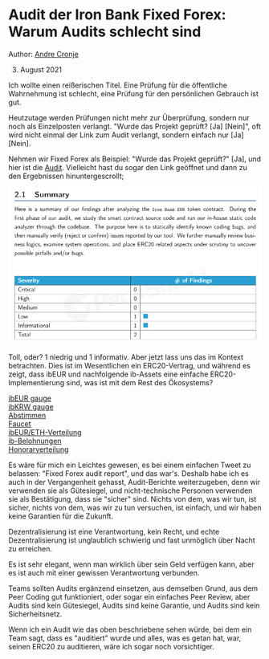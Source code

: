 # Audit der Iron Bank Fixed Forex: Warum Audits schlecht sind

Author: [Andre Cronje](https://twitter.com/AndreCronjeTech)</br>

3. August 2021

Ich wollte einen reißerischen Titel. Eine Prüfung für die öffentliche Wahrnehmung ist schlecht, eine Prüfung für den persönlichen Gebrauch ist gut.

Heutzutage werden Prüfungen nicht mehr zur Überprüfung, sondern nur noch als Einzelposten verlangt. "Wurde das Projekt geprüft? [Ja] [Nein]", oft wird nicht einmal der Link zum Audit verlangt, sondern einfach nur [Ja][Nein].

Nehmen wir Fixed Forex als Beispiel: "Wurde das Projekt geprüft?" [Ja], und hier ist die [Audit](https://github.com/andrecronje/fixed-forex-audit/blob/main/PeckShield-Audit-Report-ERC20-ibEUR-v1.0.pdf). Vielleicht hast du sogar den Link geöffnet und dann zu den Ergebnissen hinuntergescrollt;

![](1.png)

Toll, oder? 1 niedrig und 1 informativ. Aber jetzt lass uns das im Kontext betrachten. Dies ist im Wesentlichen ein ERC20-Vertrag, und während es zeigt, dass ibEUR und nachfolgende ib-Assets eine einfache ERC20-Implementierung sind, was ist mit dem Rest des Ökosystems?

[ibEUR gauge](https://etherscan.io/address/0x9d7ca778d067045a9d6b871c9d28589875308018)  
[ibKRW gauge](https://etherscan.io/address/0x8992fd229b574b8083de1249bc6fd3711fda45dd)  
[Abstimmen](https://etherscan.io/address/0xd9c8620c0c0b866b7b5180d2d70093165340326d)  
[Faucet](https://etherscan.io/address/0x7d254d9adc588126edaee52a1029278180a802e8)  
[ibEUR/ETH-Verteilung](https://etherscan.io/address/0x1da8a6fe33bd35b99505d67843eec9fa124f2d4b)  
[ib-Belohnungen](https://etherscan.io/address/0x83893c4a42f8654c2dd4ff7b4a7cd0e33ae8c859)  
[Honorarverteilung](https://etherscan.io/address/0x27761efeb0c7b411e71d0fd0aee5dde35c810cc2)

Es wäre für mich ein Leichtes gewesen, es bei einem einfachen Tweet zu belassen: "Fixed Forex audit report", und das war's. Deshalb habe ich es auch in der Vergangenheit gehasst, Audit-Berichte weiterzugeben, denn wir verwenden sie als Gütesiegel, und nicht-technische Personen verwenden sie als Bestätigung, dass sie "sicher" sind. Nichts von dem, was wir tun, ist sicher, nichts von dem, was wir zu tun versuchen, ist einfach, und wir haben keine Garantien für die Zukunft.

Dezentralisierung ist eine Verantwortung, kein Recht, und echte Dezentralisierung ist unglaublich schwierig und fast unmöglich über Nacht zu erreichen.

Es ist sehr elegant, wenn man wirklich über sein Geld verfügen kann, aber es ist auch mit einer gewissen Verantwortung verbunden.

Teams sollten Audits ergänzend einsetzen, aus demselben Grund, aus dem Peer Coding gut funktioniert, oder sogar ein einfaches Peer Review, aber Audits sind kein Gütesiegel, Audits sind keine Garantie, und Audits sind kein Sicherheitsnetz.

Wenn ich ein Audit wie das oben beschriebene sehen würde, bei dem ein Team sagt, dass es "auditiert" wurde und alles, was es getan hat, war, seinen ERC20 zu auditieren, wäre ich sogar noch vorsichtiger.
